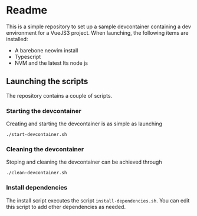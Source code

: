 # Readme

This is a simple repository to set up a sample devcontainer containing a dev environment for a VueJS3 project. When launching, the following items are installed:

- A barebone neovim install
- Typescript
- NVM and the latest lts node js

## Launching the scripts

The repository contains a couple of scripts.

### Starting the devcontainer

Creating and starting the devcontainer is as simple as launching

```shell
./start-devcontainer.sh
```

### Cleaning the devcontainer

Stoping and cleaning the devcontainer can be achieved through

```shell
./clean-devcontainer.sh
```

### Install dependencies

The install script executes the script ```install-dependencies.sh```. You can edit this script to add other dependencies as needed.
